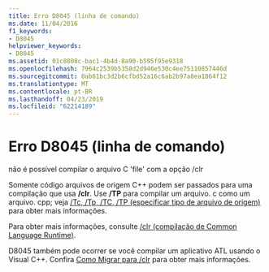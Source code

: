 ```yaml
---
title: Erro D8045 (linha de comando)
ms.date: 11/04/2016
f1_keywords:
- D8045
helpviewer_keywords:
- D8045
ms.assetid: 01c8808c-bac1-4b4d-8a90-b595f95e9318
ms.openlocfilehash: 7964c2539b5358d2d946e530c4ee75110857446d
ms.sourcegitcommit: 0ab61bc3d2b6cfbd52a16c6ab2b97a8ea1864f12
ms.translationtype: MT
ms.contentlocale: pt-BR
ms.lasthandoff: 04/23/2019
ms.locfileid: "62214189"
---
```

# <a name="command-line-error-d8045"></a>Erro D8045 (linha de comando)

não é possível compilar o arquivo C 'file' com a opção /clr

Somente código arquivos de origem C++ podem ser passados para uma compilação que usa **/clr**.  Use **/TP** para compilar um arquivo. c como um arquivo. cpp; veja [/Tc, /Tp, /TC, /TP (especificar tipo de arquivo de origem)](../../build/reference/tc-tp-tc-tp-specify-source-file-type.md) para obter mais informações.

Para obter mais informações, consulte [/clr (compilação de Common Language Runtime)](../../build/reference/clr-common-language-runtime-compilation.md).

D8045 também pode ocorrer se você compilar um aplicativo ATL usando o Visual C++. Confira [Como Migrar para /clr](../../dotnet/how-to-migrate-to-clr.md) para obter mais informações.